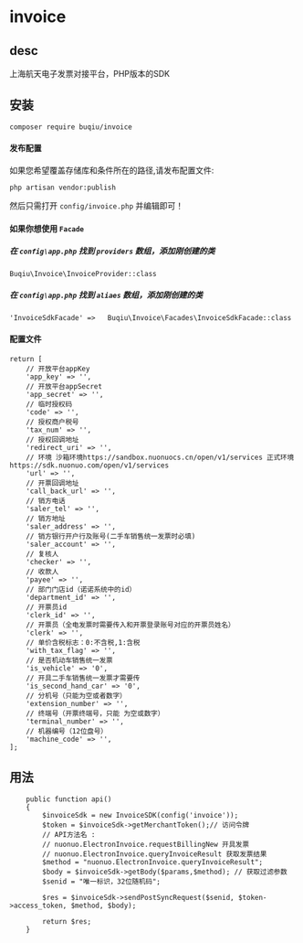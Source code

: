 # invoice

## desc

上海航天电子发票对接平台，PHP版本的SDK

## 安装

```
composer require buqiu/invoice
```

#### 发布配置

如果您希望覆盖存储库和条件所在的路径,请发布配置文件:

```shell script
php artisan vendor:publish
```

然后只需打开 `config/invoice.php` 并编辑即可！

#### 如果你想使用 `Facade`

##### 在 `config\app.php` 找到 `providers` 数组，添加刚创建的类

```
Buqiu\Invoice\InvoiceProvider::class
```

##### 在 `config\app.php` 找到 `aliaes` 数组，添加刚创建的类

```
'InvoiceSdkFacade' =>   Buqiu\Invoice\Facades\InvoiceSdkFacade::class
```

#### 配置文件

```
return [
    // 开放平台appKey
    'app_key' => '',
    // 开放平台appSecret
    'app_secret' => '',
    // 临时授权码
    'code' => '',
    // 授权商户税号
    'tax_num' => '',
    // 授权回调地址
    'redirect_uri' => '',
    // 环境 沙箱环境https://sandbox.nuonuocs.cn/open/v1/services 正式环境https://sdk.nuonuo.com/open/v1/services
    'url' => '',
    // 开票回调地址
    'call_back_url' => '',
    // 销方电话
    'saler_tel' => '',
    // 销方地址
    'saler_address' => '',
    // 销方银行开户行及账号(二手车销售统一发票时必填)
    'saler_account' => '',
    // 复核人
    'checker' => '',
    // 收款人
    'payee' => '',
    // 部门门店id（诺诺系统中的id）
    'department_id' => '',
    // 开票员id
    'clerk_id' => '',
    // 开票员（全电发票时需要传入和开票登录账号对应的开票员姓名）
    'clerk' => '',
    // 单价含税标志：0:不含税,1:含税
    'with_tax_flag' => '',
    // 是否机动车销售统一发票
    'is_vehicle' => '0',
    // 开具二手车销售统一发票才需要传
    'is_second_hand_car' => '0',
    // 分机号（只能为空或者数字）
    'extension_number' => '',
    // 终端号（开票终端号，只能 为空或数字）
    'terminal_number' => '',
    // 机器编号（12位盘号）
    'machine_code' => '',
];
```

## 用法

```
    public function api()
    {
        $invoiceSdk = new InvoiceSDK(config('invoice'));
        $token = $invoiceSdk->getMerchantToken();// 访问令牌
        // API方法名 :
        // nuonuo.ElectronInvoice.requestBillingNew 开具发票
        // nuonuo.ElectronInvoice.queryInvoiceResult 获取发票结果
        $method = "nuonuo.ElectronInvoice.queryInvoiceResult";
        $body = $invoiceSdk->getBody($params,$method); // 获取过滤参数
        $senid = "唯一标识，32位随机码";

        $res = $invoiceSdk->sendPostSyncRequest($senid, $token->access_token, $method, $body);

        return $res;
    }
```
